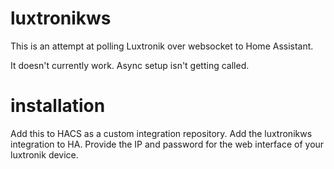 # luxtronikws

This is an attempt at polling Luxtronik over websocket to Home Assistant.

It doesn't currently work. Async setup isn't getting called.

# installation

Add this to HACS as a custom integration repository. Add the luxtronikws integration to HA. Provide the IP and password for the web interface of your luxtronik device.
